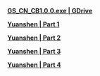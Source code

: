 **[GS_CN_CB1.0.0.exe | GDrive](https://drive.google.com/file/d/1OLMlS-R-TXYbcEmLfTJ5Uh29jwBY_0k5/view?usp=share_link)**

**[Yuanshen | Part 1](https://anonfiles.com/T9PeIaz7ue/yuanshen.part1_rar)**

**[Yuanshen | Part 2](https://anonfiles.com/L1P0I6zcu9/yuanshen.part2_rar)**

**[Yuanshen | Part 3](https://anonfiles.com/F1PeI1zbue/yuanshen.part3_rar)**

**[Yuanshen | Part 4](https://anonfiles.com/5asfHbz5uc/yuanshen.part4_rar)**
